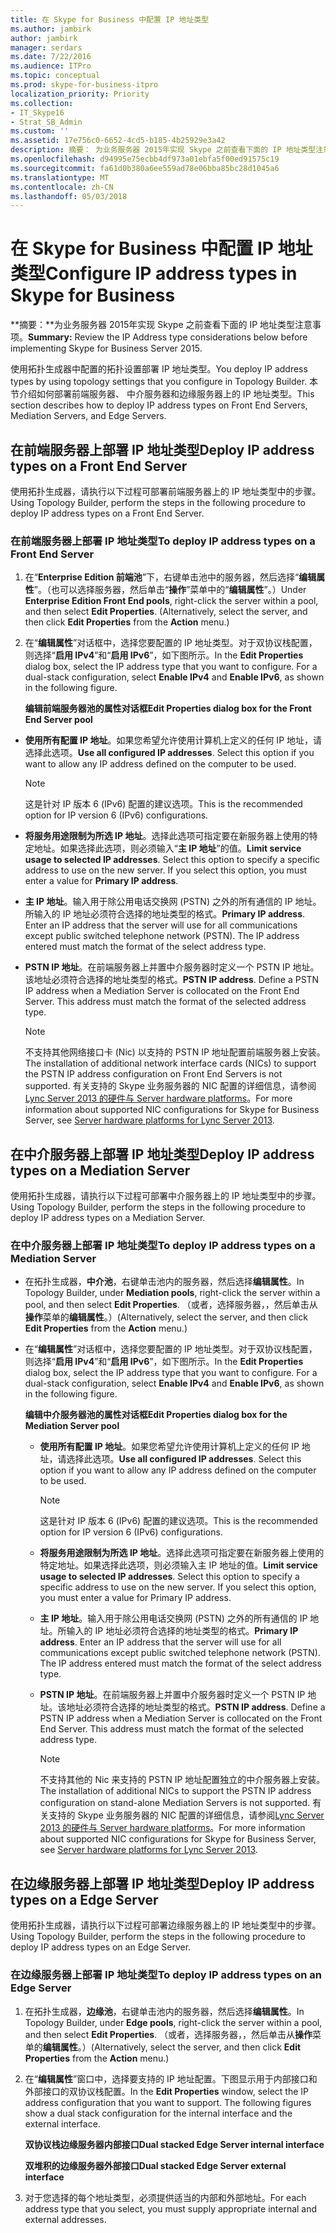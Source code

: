 ```yaml
---
title: 在 Skype for Business 中配置 IP 地址类型
ms.author: jambirk
author: jambirk
manager: serdars
ms.date: 7/22/2016
ms.audience: ITPro
ms.topic: conceptual
ms.prod: skype-for-business-itpro
localization_priority: Priority
ms.collection:
- IT_Skype16
- Strat_SB_Admin
ms.custom: ''
ms.assetid: 17e756c0-6652-4cd5-b185-4b25929e3a42
description: 摘要： 为业务服务器 2015年实现 Skype 之前查看下面的 IP 地址类型注意事项。
ms.openlocfilehash: d94995e75ecbb4df973a01ebfa5f00ed91575c19
ms.sourcegitcommit: fa61d0b380a6ee559ad78e06bba85bc28d1045a6
ms.translationtype: MT
ms.contentlocale: zh-CN
ms.lasthandoff: 05/03/2018
---
```

# <a name="configure-ip-address-types-in-skype-for-business"></a><span data-ttu-id="8ed3d-103">在 Skype for Business 中配置 IP 地址类型</span><span class="sxs-lookup"><span data-stu-id="8ed3d-103">Configure IP address types in Skype for Business</span></span>
 
<span data-ttu-id="8ed3d-104">**摘要：**为业务服务器 2015年实现 Skype 之前查看下面的 IP 地址类型注意事项。</span><span class="sxs-lookup"><span data-stu-id="8ed3d-104">**Summary:** Review the IP Address type considerations below before implementing Skype for Business Server 2015.</span></span>
  
<span data-ttu-id="8ed3d-105">使用拓扑生成器中配置的拓扑设置部署 IP 地址类型。</span><span class="sxs-lookup"><span data-stu-id="8ed3d-105">You deploy IP address types by using topology settings that you configure in Topology Builder.</span></span> <span data-ttu-id="8ed3d-106">本节介绍如何部署前端服务器、 中介服务器和边缘服务器上的 IP 地址类型。</span><span class="sxs-lookup"><span data-stu-id="8ed3d-106">This section describes how to deploy IP address types on Front End Servers, Mediation Servers, and Edge Servers.</span></span>
  
## <a name="deploy-ip-address-types-on-a-front-end-server"></a><span data-ttu-id="8ed3d-107">在前端服务器上部署 IP 地址类型</span><span class="sxs-lookup"><span data-stu-id="8ed3d-107">Deploy IP address types on a Front End Server</span></span>

<span data-ttu-id="8ed3d-108">使用拓扑生成器，请执行以下过程可部署前端服务器上的 IP 地址类型中的步骤。</span><span class="sxs-lookup"><span data-stu-id="8ed3d-108">Using Topology Builder, perform the steps in the following procedure to deploy IP address types on a Front End Server.</span></span>
  
### <a name="to-deploy-ip-address-types-on-a-front-end-server"></a><span data-ttu-id="8ed3d-109">在前端服务器上部署 IP 地址类型</span><span class="sxs-lookup"><span data-stu-id="8ed3d-109">To deploy IP address types on a Front End Server</span></span>

1. <span data-ttu-id="8ed3d-p102">在“**Enterprise Edition 前端池**”下，右键单击池中的服务器，然后选择“**编辑属性**”。（也可以选择服务器，然后单击“**操作**”菜单中的“**编辑属性**”。）</span><span class="sxs-lookup"><span data-stu-id="8ed3d-p102">Under **Enterprise Edition Front End pools**, right-click the server within a pool, and then select **Edit Properties**. (Alternatively, select the server, and then click **Edit Properties** from the **Action** menu.)</span></span>
    
2. <span data-ttu-id="8ed3d-p103">在“**编辑属性**”对话框中，选择您要配置的 IP 地址类型。对于双协议栈配置，则选择“**启用 IPv4**”和“**启用 IPv6**”，如下图所示。</span><span class="sxs-lookup"><span data-stu-id="8ed3d-p103">In the **Edit Properties** dialog box, select the IP address type that you want to configure. For a dual-stack configuration, select **Enable IPv4** and **Enable IPv6**, as shown in the following figure.</span></span>
    
   <span data-ttu-id="8ed3d-114">**编辑前端服务器池的属性对话框**</span><span class="sxs-lookup"><span data-stu-id="8ed3d-114">**Edit Properties dialog box for the Front End Server pool**</span></span>

  - <span data-ttu-id="8ed3d-p104">**使用所有配置 IP 地址**。如果您希望允许使用计算机上定义的任何 IP 地址，请选择此选项。</span><span class="sxs-lookup"><span data-stu-id="8ed3d-p104">**Use all configured IP addresses**. Select this option if you want to allow any IP address defined on the computer to be used.</span></span> 
    
    > [!NOTE]
    > <span data-ttu-id="8ed3d-117">这是针对 IP 版本 6 (IPv6) 配置的建议选项。</span><span class="sxs-lookup"><span data-stu-id="8ed3d-117">This is the recommended option for IP version 6 (IPv6) configurations.</span></span> 
  
  - <span data-ttu-id="8ed3d-p105">**将服务用途限制为所选 IP 地址**。选择此选项可指定要在新服务器上使用的特定地址。如果选择此选项，则必须输入“**主 IP 地址**”的值。</span><span class="sxs-lookup"><span data-stu-id="8ed3d-p105">**Limit service usage to selected IP addresses**. Select this option to specify a specific address to use on the new server. If you select this option, you must enter a value for **Primary IP address**.</span></span>
    
  - <span data-ttu-id="8ed3d-p106">**主 IP 地址**。输入用于除公用电话交换网 (PSTN) 之外的所有通信的 IP 地址。所输入的 IP 地址必须符合选择的地址类型的格式。</span><span class="sxs-lookup"><span data-stu-id="8ed3d-p106">**Primary IP address**. Enter an IP address that the server will use for all communications except public switched telephone network (PSTN). The IP address entered must match the format of the select address type.</span></span>
    
  - <span data-ttu-id="8ed3d-p107">**PSTN IP 地址**。在前端服务器上并置中介服务器时定义一个 PSTN IP 地址。该地址必须符合选择的地址类型的格式。</span><span class="sxs-lookup"><span data-stu-id="8ed3d-p107">**PSTN IP address**. Define a PSTN IP address when a Mediation Server is collocated on the Front End Server. This address must match the format of the selected address type.</span></span>
    
    > [!NOTE]
    > <span data-ttu-id="8ed3d-127">不支持其他网络接口卡 (Nic) 以支持的 PSTN IP 地址配置前端服务器上安装。</span><span class="sxs-lookup"><span data-stu-id="8ed3d-127">The installation of additional network interface cards (NICs) to support the PSTN IP address configuration on Front End Servers is not supported.</span></span> <span data-ttu-id="8ed3d-128">有关支持的 Skype 业务服务器的 NIC 配置的详细信息，请参阅[Lync Server 2013 的硬件与 Server hardware platforms](http://technet.microsoft.com/library/c964c1c0-0153-472b-88ad-a38866e0df0c.aspx)。</span><span class="sxs-lookup"><span data-stu-id="8ed3d-128">For more information about supported NIC configurations for Skype for Business Server, see [Server hardware platforms for Lync Server 2013](http://technet.microsoft.com/library/c964c1c0-0153-472b-88ad-a38866e0df0c.aspx).</span></span> 
  
## <a name="deploy-ip-address-types-on-a-mediation-server"></a><span data-ttu-id="8ed3d-129">在中介服务器上部署 IP 地址类型</span><span class="sxs-lookup"><span data-stu-id="8ed3d-129">Deploy IP address types on a Mediation Server</span></span>

<span data-ttu-id="8ed3d-130">使用拓扑生成器，请执行以下过程可部署中介服务器上的 IP 地址类型中的步骤。</span><span class="sxs-lookup"><span data-stu-id="8ed3d-130">Using Topology Builder, perform the steps in the following procedure to deploy IP address types on a Mediation Server.</span></span>
  
### <a name="to-deploy-ip-address-types-on-a-mediation-server"></a><span data-ttu-id="8ed3d-131">在中介服务器上部署 IP 地址类型</span><span class="sxs-lookup"><span data-stu-id="8ed3d-131">To deploy IP address types on a Mediation Server</span></span>

- <span data-ttu-id="8ed3d-132">在拓扑生成器，**中介池**，右键单击池内的服务器，然后选择**编辑属性**。</span><span class="sxs-lookup"><span data-stu-id="8ed3d-132">In Topology Builder, under **Mediation pools**, right-click the server within a pool, and then select **Edit Properties**.</span></span> <span data-ttu-id="8ed3d-133">（或者，选择服务器，，然后单击从**操作**菜单的**编辑属性**。）</span><span class="sxs-lookup"><span data-stu-id="8ed3d-133">(Alternatively, select the server, and then click **Edit Properties** from the **Action** menu.)</span></span>
    
- <span data-ttu-id="8ed3d-p110">在“**编辑属性**”对话框中，选择您要配置的 IP 地址类型。对于双协议栈配置，则选择“**启用 IPv4**”和“**启用 IPv6**”，如下图所示。</span><span class="sxs-lookup"><span data-stu-id="8ed3d-p110">In the **Edit Properties** dialog box, select the IP address type that you want to configure. For a dual-stack configuration, select **Enable IPv4** and **Enable IPv6**, as shown in the following figure.</span></span>
    
   <span data-ttu-id="8ed3d-136">**编辑中介服务器池的属性对话框**</span><span class="sxs-lookup"><span data-stu-id="8ed3d-136">**Edit Properties dialog box for the Mediation Server pool**</span></span>

  - <span data-ttu-id="8ed3d-p111">**使用所有配置 IP 地址**。如果您希望允许使用计算机上定义的任何 IP 地址，请选择此选项。</span><span class="sxs-lookup"><span data-stu-id="8ed3d-p111">**Use all configured IP addresses**. Select this option if you want to allow any IP address defined on the computer to be used.</span></span> 
    
    > [!NOTE]
    > <span data-ttu-id="8ed3d-139">这是针对 IP 版本 6 (IPv6) 配置的建议选项。</span><span class="sxs-lookup"><span data-stu-id="8ed3d-139">This is the recommended option for IP version 6 (IPv6) configurations.</span></span> 
  
  - <span data-ttu-id="8ed3d-p112">**将服务用途限制为所选 IP 地址**。选择此选项可指定要在新服务器上使用的特定地址。如果选择此选项，则必须输入主 IP 地址的值。</span><span class="sxs-lookup"><span data-stu-id="8ed3d-p112">**Limit service usage to selected IP addresses**. Select this option to specify a specific address to use on the new server. If you select this option, you must enter a value for Primary IP address.</span></span>
    
  - <span data-ttu-id="8ed3d-p113">**主 IP 地址**。输入用于除公用电话交换网 (PSTN) 之外的所有通信的 IP 地址。所输入的 IP 地址必须符合选择的地址类型的格式。</span><span class="sxs-lookup"><span data-stu-id="8ed3d-p113">**Primary IP address**. Enter an IP address that the server will use for all communications except public switched telephone network (PSTN). The IP address entered must match the format of the select address type.</span></span>
    
  - <span data-ttu-id="8ed3d-p114">**PSTN IP 地址**。在前端服务器上并置中介服务器时定义一个 PSTN IP 地址。该地址必须符合选择的地址类型的格式。</span><span class="sxs-lookup"><span data-stu-id="8ed3d-p114">**PSTN IP address**. Define a PSTN IP address when a Mediation Server is collocated on the Front End Server. This address must match the format of the selected address type.</span></span>
    
    > [!NOTE]
    > <span data-ttu-id="8ed3d-149">不支持其他的 Nic 来支持的 PSTN IP 地址配置独立的中介服务器上安装。</span><span class="sxs-lookup"><span data-stu-id="8ed3d-149">The installation of additional NICs to support the PSTN IP address configuration on stand-alone Mediation Servers is not supported.</span></span> <span data-ttu-id="8ed3d-150">有关支持的 Skype 业务服务器的 NIC 配置的详细信息，请参阅[Lync Server 2013 的硬件与 Server hardware platforms](http://technet.microsoft.com/library/c964c1c0-0153-472b-88ad-a38866e0df0c.aspx)。</span><span class="sxs-lookup"><span data-stu-id="8ed3d-150">For more information about supported NIC configurations for Skype for Business Server, see [Server hardware platforms for Lync Server 2013](http://technet.microsoft.com/library/c964c1c0-0153-472b-88ad-a38866e0df0c.aspx).</span></span> 
  
## <a name="deploy-ip-address-types-on-a-edge-server"></a><span data-ttu-id="8ed3d-151">在边缘服务器上部署 IP 地址类型</span><span class="sxs-lookup"><span data-stu-id="8ed3d-151">Deploy IP address types on a Edge Server</span></span>

<span data-ttu-id="8ed3d-152">使用拓扑生成器，请执行以下过程可部署边缘服务器上的 IP 地址类型中的步骤。</span><span class="sxs-lookup"><span data-stu-id="8ed3d-152">Using Topology Builder, perform the steps in the following procedure to deploy IP address types on an Edge Server.</span></span>
  
### <a name="to-deploy-ip-address-types-on-an-edge-server"></a><span data-ttu-id="8ed3d-153">在边缘服务器上部署 IP 地址类型</span><span class="sxs-lookup"><span data-stu-id="8ed3d-153">To deploy IP address types on an Edge Server</span></span>

1. <span data-ttu-id="8ed3d-154">在拓扑生成器，**边缘池**，右键单击池内的服务器，然后选择**编辑属性**。</span><span class="sxs-lookup"><span data-stu-id="8ed3d-154">In Topology Builder, under **Edge pools**, right-click the server within a pool, and then select **Edit Properties**.</span></span> <span data-ttu-id="8ed3d-155">（或者，选择服务器，，然后单击从**操作**菜单的**编辑属性**。）</span><span class="sxs-lookup"><span data-stu-id="8ed3d-155">(Alternatively, select the server, and then click **Edit Properties** from the **Action** menu.)</span></span>
    
2. <span data-ttu-id="8ed3d-p117">在“**编辑属性**”窗口中，选择要支持的 IP 地址配置。下图显示用于内部接口和外部接口的双协议栈配置。</span><span class="sxs-lookup"><span data-stu-id="8ed3d-p117">In the **Edit Properties** window, select the IP address configuration that you want to support. The following figures show a dual stack configuration for the internal interface and the external interface.</span></span>
    
   <span data-ttu-id="8ed3d-158">**双协议栈边缘服务器内部接口**</span><span class="sxs-lookup"><span data-stu-id="8ed3d-158">**Dual stacked Edge Server internal interface**</span></span>

   <span data-ttu-id="8ed3d-159">**双堆积的边缘服务器外部接口**</span><span class="sxs-lookup"><span data-stu-id="8ed3d-159">**Dual stacked Edge Server external interface**</span></span>

3. <span data-ttu-id="8ed3d-160">对于您选择的每个地址类型，必须提供适当的内部和外部地址。</span><span class="sxs-lookup"><span data-stu-id="8ed3d-160">For each address type that you select, you must supply appropriate internal and external addresses.</span></span>
    

